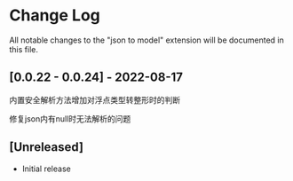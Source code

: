 # Change Log

All notable changes to the "json to model" extension will be documented in this file.


## [0.0.22 - 0.0.24] - 2022-08-17

内置安全解析方法增加对浮点类型转整形时的判断

修复json内有null时无法解析的问题

## [Unreleased]

- Initial release
